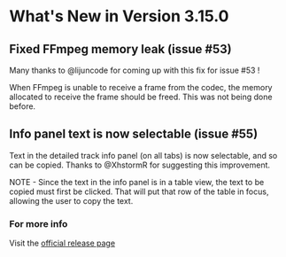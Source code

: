 #  What's New in Version 3.15.0

## Fixed FFmpeg memory leak (issue #53)

Many thanks to @lijuncode for coming up with this fix for issue #53 !

When FFmpeg is unable to receive a frame from the codec, the memory allocated to receive the frame should be freed. This was not being done before.

## Info panel text is now selectable (issue #55)

Text in the detailed track info panel (on all tabs) is now selectable, and so can be copied. Thanks to @XhstormR for suggesting this improvement.

NOTE - Since the text in the info panel is in a table view, the text to be copied must first be clicked. That will put that row of the table in focus, allowing the user to copy the text.

### **For more info**
Visit the [official release page](https://github.com/kartik-venugopal/aural-player/releases/tag/v3.15.0)
